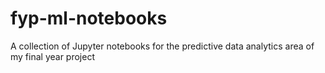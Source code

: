 # fyp-ml-notebooks
A collection of Jupyter notebooks for the predictive data analytics area of my final year project
